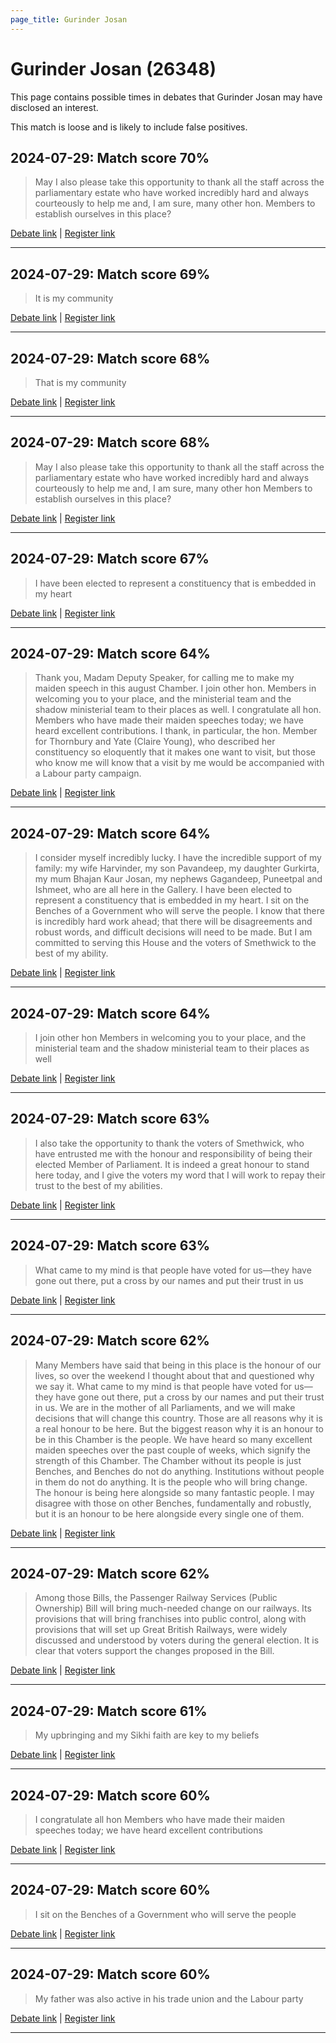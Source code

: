 ```yaml
---
page_title: Gurinder Josan
---
```


# Gurinder Josan  (26348)

This page contains possible times in debates that Gurinder Josan may have disclosed an interest.

This match is loose and is likely to include false positives. 



## 2024-07-29: Match score 70%

>May I also please take this opportunity to thank all the staff across the parliamentary estate who have worked incredibly hard and always courteously to help me and, I am sure, many other hon. Members to establish ourselves in this place?

[Debate link](https://www.theyworkforyou.com/debates/?id=2024-07-29c.1100.1) | [Register link](https://www.theyworkforyou.com/mp/26348/register)


---



## 2024-07-29: Match score 69%

>It is my community

[Debate link](https://www.theyworkforyou.com/debates/?id=2024-07-29c.1100.1) | [Register link](https://www.theyworkforyou.com/mp/26348/register)


---



## 2024-07-29: Match score 68%

>That is my community

[Debate link](https://www.theyworkforyou.com/debates/?id=2024-07-29c.1100.1) | [Register link](https://www.theyworkforyou.com/mp/26348/register)


---



## 2024-07-29: Match score 68%

>May I also please take this opportunity to thank all the staff across the parliamentary estate who have worked incredibly hard and always courteously to help me and, I am sure, many other hon Members to establish ourselves in this place?

[Debate link](https://www.theyworkforyou.com/debates/?id=2024-07-29c.1100.1) | [Register link](https://www.theyworkforyou.com/mp/26348/register)


---



## 2024-07-29: Match score 67%

>I have been elected to represent a constituency that is embedded in my heart

[Debate link](https://www.theyworkforyou.com/debates/?id=2024-07-29c.1100.1) | [Register link](https://www.theyworkforyou.com/mp/26348/register)


---



## 2024-07-29: Match score 64%

>Thank you, Madam Deputy Speaker, for calling me to make my maiden speech in this august Chamber. I join other hon. Members in welcoming you to your place, and the ministerial team and the shadow ministerial team to their places as well. I congratulate all hon. Members who have made their maiden speeches today; we have heard excellent contributions. I thank, in particular, the hon. Member for Thornbury and Yate (Claire Young), who described her constituency so eloquently that it makes one want to visit, but those who know me will know that a visit by me would be accompanied with a Labour party campaign.

[Debate link](https://www.theyworkforyou.com/debates/?id=2024-07-29c.1100.1) | [Register link](https://www.theyworkforyou.com/mp/26348/register)


---



## 2024-07-29: Match score 64%

>I consider myself incredibly lucky. I have the incredible support of my family: my wife Harvinder, my son Pavandeep, my daughter Gurkirta, my mum Bhajan Kaur Josan, my nephews Gagandeep, Puneetpal and Ishmeet, who are all here in the Gallery. I have been elected to represent a constituency that is embedded in my heart. I sit on the Benches of a Government who will serve the people. I know that there is incredibly hard work ahead; that there will be disagreements and robust words, and difficult decisions will need to be made. But I am committed to serving this House and the voters of Smethwick to the best of my ability.

[Debate link](https://www.theyworkforyou.com/debates/?id=2024-07-29c.1100.1) | [Register link](https://www.theyworkforyou.com/mp/26348/register)


---



## 2024-07-29: Match score 64%

>I join other hon Members in welcoming you to your place, and the ministerial team and the shadow ministerial team to their places as well

[Debate link](https://www.theyworkforyou.com/debates/?id=2024-07-29c.1100.1) | [Register link](https://www.theyworkforyou.com/mp/26348/register)


---



## 2024-07-29: Match score 63%

>I also take the opportunity to thank the voters of Smethwick, who have entrusted me with the honour and responsibility of being their elected Member of Parliament. It is indeed a great honour to stand here today, and I give the voters my word that I will work to repay their trust to the best of my abilities.

[Debate link](https://www.theyworkforyou.com/debates/?id=2024-07-29c.1100.1) | [Register link](https://www.theyworkforyou.com/mp/26348/register)


---



## 2024-07-29: Match score 63%

>What came to my mind is that people have voted for us—they have gone out there, put a cross by our names and put their trust in us

[Debate link](https://www.theyworkforyou.com/debates/?id=2024-07-29c.1100.1) | [Register link](https://www.theyworkforyou.com/mp/26348/register)


---



## 2024-07-29: Match score 62%

>Many Members have said that being in this place is the honour of our lives, so over the weekend I thought about that and questioned why we say it. What came to my mind is that people have voted for us—they have gone out there, put a cross by our names and put their trust in us. We are in the mother of all Parliaments, and we will make decisions that will change this country. Those are all reasons why it is a real honour to be here. But the biggest reason why it is an honour to be in this Chamber is the people. We have heard so many excellent maiden speeches over the past couple of weeks, which signify the strength of this Chamber. The Chamber without its people is just Benches, and Benches do not do anything. Institutions without people in them do not do anything. It is the people who will bring change. The honour is being here alongside so many fantastic people. I may disagree with those on other Benches, fundamentally and robustly, but it is an honour to be here alongside every single one of them.

[Debate link](https://www.theyworkforyou.com/debates/?id=2024-07-29c.1100.1) | [Register link](https://www.theyworkforyou.com/mp/26348/register)


---



## 2024-07-29: Match score 62%

>Among those Bills, the Passenger Railway Services (Public Ownership) Bill will bring much-needed change on our railways. Its provisions that will bring franchises into public control, along with provisions that will set up Great British Railways, were widely discussed and understood by voters during the general election. It is clear that voters support the changes proposed in the Bill.

[Debate link](https://www.theyworkforyou.com/debates/?id=2024-07-29c.1100.1) | [Register link](https://www.theyworkforyou.com/mp/26348/register)


---



## 2024-07-29: Match score 61%

>My upbringing and my Sikhi faith are key to my beliefs

[Debate link](https://www.theyworkforyou.com/debates/?id=2024-07-29c.1100.1) | [Register link](https://www.theyworkforyou.com/mp/26348/register)


---



## 2024-07-29: Match score 60%

>I congratulate all hon Members who have made their maiden speeches today; we have heard excellent contributions

[Debate link](https://www.theyworkforyou.com/debates/?id=2024-07-29c.1100.1) | [Register link](https://www.theyworkforyou.com/mp/26348/register)


---



## 2024-07-29: Match score 60%

>I sit on the Benches of a Government who will serve the people

[Debate link](https://www.theyworkforyou.com/debates/?id=2024-07-29c.1100.1) | [Register link](https://www.theyworkforyou.com/mp/26348/register)


---



## 2024-07-29: Match score 60%

>My father was also active in his trade union and the Labour party

[Debate link](https://www.theyworkforyou.com/debates/?id=2024-07-29c.1100.1) | [Register link](https://www.theyworkforyou.com/mp/26348/register)


---

